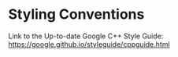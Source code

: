 # Styling Conventions
Link to the Up-to-date Google C++ Style Guide: https://google.github.io/styleguide/cppguide.html
